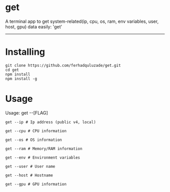 # get
A terminal app to get system-related(ip, cpu, os, ram, env variables, user, host, gpu) data easily: 'get'

<hr>

# Installing

```shell
git clone https://github.com/ferhadquluzade/get.git
cd get
npm install 
npm install -g 
```

# Usage
Usage: get --[FLAG]


```shell
get --ip # Ip address (public v4, local)  
```
```shell
get --cpu # CPU information 
```
```shell
get --os # OS information  
```
```shell
get --ram # Memory/RAM information 
```
```shell
get --env # Environment variables 
```
```shell
get --user # User name 
```
```shell
get --host # Hostname
```
```shell
get --gpu # GPU information
```
